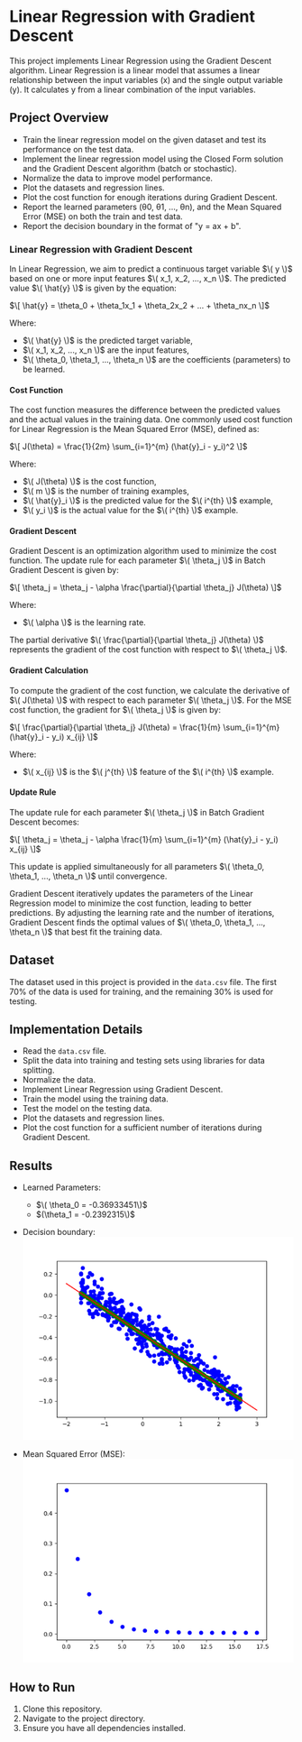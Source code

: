 # Linear Regression with Gradient Descent

This project implements Linear Regression using the Gradient Descent algorithm. Linear Regression is a linear model that assumes a linear relationship between the input variables (x) and the single output variable (y). It calculates y from a linear combination of the input variables.

## Project Overview

- Train the linear regression model on the given dataset and test its performance on the test data.
- Implement the linear regression model using the Closed Form solution and the Gradient Descent algorithm (batch or stochastic).
- Normalize the data to improve model performance.
- Plot the datasets and regression lines.
- Plot the cost function for enough iterations during Gradient Descent.
- Report the learned parameters (θ0, θ1, ..., θn), and the Mean Squared Error (MSE) on both the train and test data.
- Report the decision boundary in the format of "y = ax + b".

### Linear Regression with Gradient Descent

In Linear Regression, we aim to predict a continuous target variable $\( y \)$ based on one or more input features $\( x_1, x_2, ..., x_n \)$. The predicted value $\( \hat{y} \)$ is given by the equation:

$\[ \hat{y} = \theta_0 + \theta_1x_1 + \theta_2x_2 + ... + \theta_nx_n \]$

Where:
- $\( \hat{y} \)$ is the predicted target variable,
- $\( x_1, x_2, ..., x_n \)$ are the input features,
- $\( \theta_0, \theta_1, ..., \theta_n \)$ are the coefficients (parameters) to be learned.

#### Cost Function

The cost function measures the difference between the predicted values and the actual values in the training data. One commonly used cost function for Linear Regression is the Mean Squared Error (MSE), defined as:

$\[ J(\theta) = \frac{1}{2m} \sum_{i=1}^{m} (\hat{y}_i - y_i)^2 \]$

Where:
- $\( J(\theta) \)$ is the cost function,
- $\( m \)$ is the number of training examples,
- $\( \hat{y}_i \)$ is the predicted value for the $\( i^{th} \)$ example,
- $\( y_i \)$ is the actual value for the $\( i^{th} \)$ example.

#### Gradient Descent

Gradient Descent is an optimization algorithm used to minimize the cost function. The update rule for each parameter $\( \theta_j \)$ in Batch Gradient Descent is given by:

$\[ \theta_j = \theta_j - \alpha \frac{\partial}{\partial \theta_j} J(\theta) \]$

Where:
- $\( \alpha \)$ is the learning rate.

The partial derivative $\( \frac{\partial}{\partial \theta_j} J(\theta) \)$ represents the gradient of the cost function with respect to $\( \theta_j \)$.

#### Gradient Calculation

To compute the gradient of the cost function, we calculate the derivative of $\( J(\theta) \)$ with respect to each parameter $\( \theta_j \)$. For the MSE cost function, the gradient for $\( \theta_j \)$ is given by:

$\[ \frac{\partial}{\partial \theta_j} J(\theta) = \frac{1}{m} \sum_{i=1}^{m} (\hat{y}_i - y_i) x_{ij} \]$

Where:
- $\( x_{ij} \)$ is the $\( j^{th} \)$ feature of the $\( i^{th} \)$ example.

#### Update Rule

The update rule for each parameter $\( \theta_j \)$ in Batch Gradient Descent becomes:

$\[ \theta_j = \theta_j - \alpha \frac{1}{m} \sum_{i=1}^{m} (\hat{y}_i - y_i) x_{ij} \]$

This update is applied simultaneously for all parameters $\( \theta_0, \theta_1, ..., \theta_n \)$ until convergence.

Gradient Descent iteratively updates the parameters of the Linear Regression model to minimize the cost function, leading to better predictions. By adjusting the learning rate and the number of iterations, Gradient Descent finds the optimal values of $\( \theta_0, \theta_1, ..., \theta_n \)$ that best fit the training data.


## Dataset

The dataset used in this project is provided in the `data.csv` file. The first 70% of the data is used for training, and the remaining 30% is used for testing.

## Implementation Details

- Read the `data.csv` file.
- Split the data into training and testing sets using libraries for data splitting.
- Normalize the data.
- Implement Linear Regression using Gradient Descent.
- Train the model using the training data.
- Test the model on the testing data.
- Plot the datasets and regression lines.
- Plot the cost function for a sufficient number of iterations during Gradient Descent.

## Results

- Learned Parameters:
  - $\( \theta_0 = -0.36933451\)$
  - $(\theta_1 = -0.2392315\)$

- Decision boundary:
![Decision Boundary](./results/images/linear_regression_gd_decisionboundary.png)


- Mean Squared Error (MSE):
  ![MSE](./results/images/linearregression_gd_cost_function.png)


## How to Run

1. Clone this repository.
2. Navigate to the project directory.
3. Ensure you have all dependencies installed.

